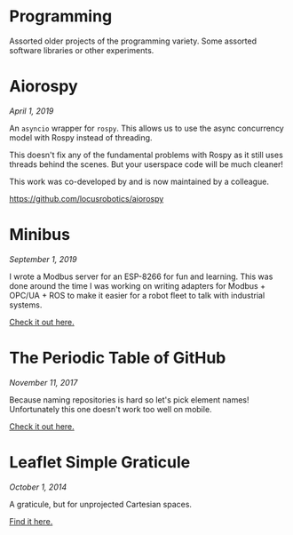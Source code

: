 # Programming

Assorted older projects of the programming variety. Some assorted software libraries or other experiments.


# Aiorospy
*April 1, 2019*

An `asyncio` wrapper for `rospy`.  This allows us to use the async concurrency model with Rospy instead of threading.

This doesn't fix any of the fundamental problems with Rospy as it still uses threads behind the scenes. But your userspace code will be much cleaner!

This work was co-developed by and is now maintained by a colleague.

<https://github.com/locusrobotics/aiorospy>


# Minibus
*September 1, 2019*

I wrote a Modbus server for an ESP-8266 for fun and learning. This was done around the time I was working on writing adapters for Modbus + OPC/UA + ROS to make it easier for a robot fleet to talk with industrial systems.

[Check it out here.](https://github.com/ablakey/minibus)


# The Periodic Table of GitHub
*November 11, 2017*

Because naming repositories is hard so let's pick element names! Unfortunately this one doesn't work too well on mobile.

[Check it out here.](https://ablakey.github.io/periodic/index.html)


# Leaflet Simple Graticule
*October 1, 2014*

A graticule, but for unprojected Cartesian spaces.

[Find it here.](https://github.com/ablakey/Leaflet.SimpleGraticule)
